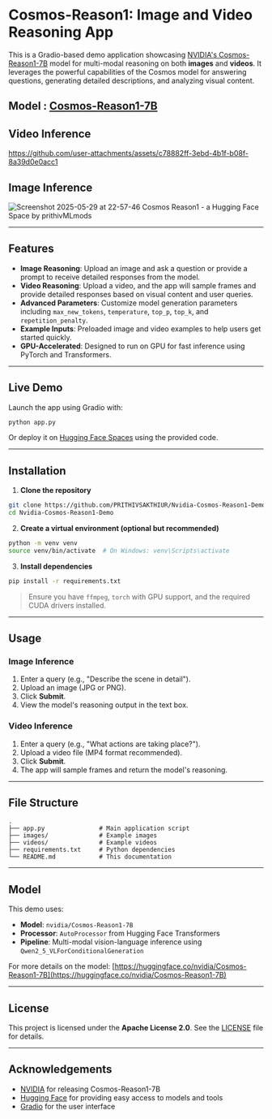 # Cosmos-Reason1: Image and Video Reasoning App

This is a Gradio-based demo application showcasing [NVIDIA's Cosmos-Reason1-7B](https://huggingface.co/nvidia/Cosmos-Reason1-7B) model for multi-modal reasoning on both **images** and **videos**. It leverages the powerful capabilities of the Cosmos model for answering questions, generating detailed descriptions, and analyzing visual content.

Model : [Cosmos-Reason1-7B](https://huggingface.co/nvidia/Cosmos-Reason1-7B)
---

## Video Inference

https://github.com/user-attachments/assets/c78882ff-3ebd-4b1f-b08f-8a39d0e0acc1

## Image Inference

![Screenshot 2025-05-29 at 22-57-46 Cosmos Reason1 - a Hugging Face Space by prithivMLmods](https://github.com/user-attachments/assets/b8249782-6d35-4994-964d-88b10c82d563)

---

## Features

* **Image Reasoning**: Upload an image and ask a question or provide a prompt to receive detailed responses from the model.
* **Video Reasoning**: Upload a video, and the app will sample frames and provide detailed responses based on visual content and user queries.
* **Advanced Parameters**: Customize model generation parameters including `max_new_tokens`, `temperature`, `top_p`, `top_k`, and `repetition_penalty`.
* **Example Inputs**: Preloaded image and video examples to help users get started quickly.
* **GPU-Accelerated**: Designed to run on GPU for fast inference using PyTorch and Transformers.

---

## Live Demo

Launch the app using Gradio with:

```bash
python app.py
```

Or deploy it on [Hugging Face Spaces](https://huggingface.co/spaces) using the provided code.

---

## Installation

1. **Clone the repository**

```bash
git clone https://github.com/PRITHIVSAKTHIUR/Nvidia-Cosmos-Reason1-Demo.git
cd Nvidia-Cosmos-Reason1-Demo
```

2. **Create a virtual environment (optional but recommended)**

```bash
python -m venv venv
source venv/bin/activate  # On Windows: venv\Scripts\activate
```

3. **Install dependencies**

```bash
pip install -r requirements.txt
```

> Ensure you have `ffmpeg`, `torch` with GPU support, and the required CUDA drivers installed.

---

## Usage

### Image Inference

1. Enter a query (e.g., "Describe the scene in detail").
2. Upload an image (JPG or PNG).
3. Click **Submit**.
4. View the model's reasoning output in the text box.

### Video Inference

1. Enter a query (e.g., "What actions are taking place?").
2. Upload a video file (MP4 format recommended).
3. Click **Submit**.
4. The app will sample frames and return the model's reasoning.

---

## File Structure

```
.
├── app.py               # Main application script
├── images/              # Example images
├── videos/              # Example videos
├── requirements.txt     # Python dependencies
└── README.md            # This documentation
```

---

## Model

This demo uses:

* **Model**: `nvidia/Cosmos-Reason1-7B`
* **Processor**: `AutoProcessor` from Hugging Face Transformers
* **Pipeline**: Multi-modal vision-language inference using `Qwen2_5_VLForConditionalGeneration`

For more details on the model: [https://huggingface.co/nvidia/Cosmos-Reason1-7B](https://huggingface.co/nvidia/Cosmos-Reason1-7B)

---

## License

This project is licensed under the **Apache License 2.0**. See the [LICENSE](LICENSE) file for details.

---

## Acknowledgements

* [NVIDIA](https://www.nvidia.com/) for releasing Cosmos-Reason1-7B
* [Hugging Face](https://huggingface.co/) for providing easy access to models and tools
* [Gradio](https://www.gradio.app/) for the user interface
